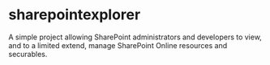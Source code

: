 # sharepointexplorer
A simple project allowing SharePoint administrators and developers to view, and to a limited extend, manage SharePoint Online resources and securables. 
